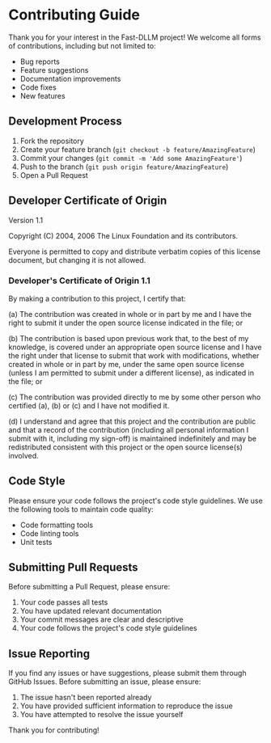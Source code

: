 # Contributing Guide

Thank you for your interest in the Fast-DLLM project! We welcome all forms of contributions, including but not limited to:

- Bug reports
- Feature suggestions
- Documentation improvements
- Code fixes
- New features

## Development Process

1. Fork the repository
2. Create your feature branch (`git checkout -b feature/AmazingFeature`)
3. Commit your changes (`git commit -m 'Add some AmazingFeature'`)
4. Push to the branch (`git push origin feature/AmazingFeature`)
5. Open a Pull Request

## Developer Certificate of Origin

Version 1.1

Copyright (C) 2004, 2006 The Linux Foundation and its contributors.

Everyone is permitted to copy and distribute verbatim copies of this
license document, but changing it is not allowed.

### Developer's Certificate of Origin 1.1

By making a contribution to this project, I certify that:

(a) The contribution was created in whole or in part by me and I
    have the right to submit it under the open source license
    indicated in the file; or

(b) The contribution is based upon previous work that, to the best
    of my knowledge, is covered under an appropriate open source
    license and I have the right under that license to submit that
    work with modifications, whether created in whole or in part
    by me, under the same open source license (unless I am
    permitted to submit under a different license), as indicated
    in the file; or

(c) The contribution was provided directly to me by some other
    person who certified (a), (b) or (c) and I have not modified
    it.

(d) I understand and agree that this project and the contribution
    are public and that a record of the contribution (including all
    personal information I submit with it, including my sign-off) is
    maintained indefinitely and may be redistributed consistent with
    this project or the open source license(s) involved.

## Code Style

Please ensure your code follows the project's code style guidelines. We use the following tools to maintain code quality:

- Code formatting tools
- Code linting tools
- Unit tests

## Submitting Pull Requests

Before submitting a Pull Request, please ensure:

1. Your code passes all tests
2. You have updated relevant documentation
3. Your commit messages are clear and descriptive
4. Your code follows the project's code style guidelines

## Issue Reporting

If you find any issues or have suggestions, please submit them through GitHub Issues. Before submitting an issue, please ensure:

1. The issue hasn't been reported already
2. You have provided sufficient information to reproduce the issue
3. You have attempted to resolve the issue yourself

Thank you for contributing! 